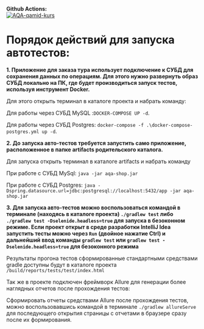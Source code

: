 **Github Actions:**  
[![AQA-qamid-kurs](https://github.com/shade1471/aqa-qamid-kurs/actions/workflows/gradle.yml/badge.svg)](https://github.com/shade1471/aqa-qamid-kurs/actions/workflows/gradle.yml)

# Порядок действий для запуска автотестов:

**1. Приложение для заказа тура использует подключение к СУБД для сохранения данных по операциям. Для этого нужно развернуть образ СУБД локально на ПК, где будет производиться запуск тестов, используя инструмент Docker.**

Для этого открыть терминал в каталоге проекта и набрать команду:

Для работы через СУБД MySQL :```DOCKER-COMPOSE UP -d```.

Для работы через СУБД Postgres: ```docker-compose -f .\docker-compose-postgres.yml up -d```.

**2. До запуска авто-тестов требуется запустить само приложение, расположенное в папке artifacts родительского каталога.**

Для запуска открыть терминал в каталоге artifacts и набрать команду 

При работе с СУБД MySql: ```java -jar aqa-shop.jar```

При работе с СУБД Postgres: ```java -Dspring.datasource.url=jdbc:postgresql://localhost:5432/app -jar aqa-shop.jar```

**3. Для запуска авто-тестов можно воспользоваться командой в терминале (находясь в каталоге проекта) ```./gradlew test``` либо ```./gradlew test -Dselenide.headless=true``` для запуска в безоконном режиме. Если проект открыт в среде разработки IntelliJ Idea запустить тесты можно через ```Run``` (двойное нажатие Ctrl) и дальнейший ввод команды ```gradlew test``` или ```gradlew test -Dselenide.headless=true``` для безоконного режима**

Результаты прогона тестов сформированные стандартными средствами gradle доступны будут в каталоге проекта ```/build/reports/tests/test/index.html```

Так же в проекте подключен фреймворк Allure для генерации более наглядных отчетов после прохождения тестов:

Сформировать отчеты средствами Allure после прохождения тестов, можно воспользовавшись командой в терминале ```./gradlew allureServe``` для последующего открытия страницы с отчетами в браузере сразу после их формирования.
